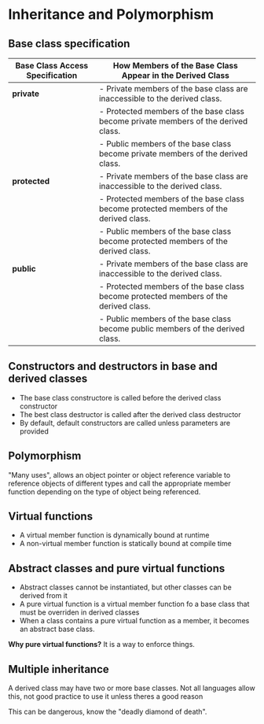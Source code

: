 # Inheritance and Polymorphism

## Base class specification

| **Base Class Access Specification** | **How Members of the Base Class Appear in the Derived Class**                                 |
|-------------------------------------|------------------------------------------------------------------------------------------------|
| **private**                         | - Private members of the base class are inaccessible to the derived class.                    |
|                                     | - Protected members of the base class become private members of the derived class.           |
|                                     | - Public members of the base class become private members of the derived class.              |
| **protected**                       | - Private members of the base class are inaccessible to the derived class.                   |
|                                     | - Protected members of the base class become protected members of the derived class.         |
|                                     | - Public members of the base class become protected members of the derived class.            |
| **public**                          | - Private members of the base class are inaccessible to the derived class.                   |
|                                     | - Protected members of the base class become protected members of the derived class.         |
|                                     | - Public members of the base class become public members of the derived class.               |

## Constructors and destructors in base and derived classes

* The base class constructore is called before the derived class constructor
* The best class destructor is called after the derived class destructor
* By default, default constructors are called unless parameters are provided

## Polymorphism

"Many uses", allows an object pointer or object reference variable to reference objects of different types and call the appropriate member function depending on the type of object being referenced.

## Virtual functions

* A virtual member function is dynamically bound at runtime
* A non-virtual member function is statically bound at compile time

## Abstract classes and pure virtual functions

* Abstract classes cannot be instantiated, but other classes can be derived from it
* A pure virtual function is a virtual member function fo a base class that must be overriden in derived classes
* When a class contains a pure virtual function as a member, it becomes an abstract base class.

**Why pure virtual functions?** It is a way to enforce things.

## Multiple inheritance

A derived class may have two or more base classes. Not all languages allow this, not good practice to use it unless theres a good reason

This can be dangerous, know the "deadly diamond of death".
